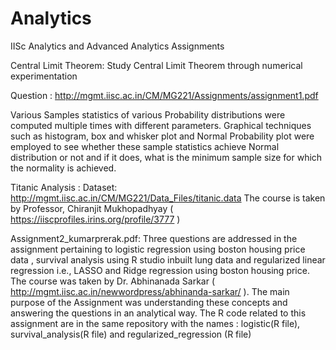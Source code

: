 # Analytics
IISc Analytics and Advanced Analytics Assignments

Central Limit Theorem:  Study Central Limit Theorem through numerical experimentation 

Question : http://mgmt.iisc.ac.in/CM/MG221/Assignments/assignment1.pdf

Various Samples statistics of various Probability distributions were computed multiple times with different parameters. Graphical techniques such as histogram, box and whisker plot and Normal Probability plot were employed to see whether these sample statistics achieve Normal distribution or not and if it does, what is the minimum sample size for which the normality is achieved. 



Titanic Analysis : Dataset: http://mgmt.iisc.ac.in/CM/MG221/Data_Files/titanic.data
The course is taken by Professor, Chiranjit Mukhopadhyay ( https://iiscprofiles.irins.org/profile/3777 )

Assignment2_kumarprerak.pdf: Three questions are addressed in the assignment pertaining to logistic regression using boston housing price data , survival analysis using R studio inbuilt lung data and regularized linear regression i.e., LASSO and Ridge regression using boston housing price. The course was taken by Dr. Abhinanada Sarkar                      ( http://mgmt.iisc.ac.in/newwordpress/abhinanda-sarkar/ ). The main purpose of the Assignment was understanding these concepts and answering the questions in an analytical way. 
The R code related to this assignment are in the same repository with the names : logistic(R file), survival_analysis(R file) and regularized_regression (R file)
